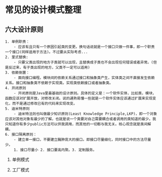 # 常见的设计模式整理

## 六大设计原则
    1. 单例职责：
        - 应该有且只有一个原因引起类的变更。换句话说就是一个接口只做一件事，即一个职责一个接口(同样适用于方法)。不过要从实际考虑...
    2. 里式替换:
        - 只要父类出现的地方子类就可以出现，且替换成子类也不会出现任何错误或者异常。(但是反过来，有子类出现的地方，父类不一定可以适用)
    3. 依赖倒置：
        - 面向接口编程。模块间的依赖关系通过接口和抽象类产生，实体类之间不直接发生依赖关系。接口和抽象类不依赖于实现类。实现类依赖接口或者抽象类。
    4. 开闭原则
        - 开闭原则是Java里最基础的设计原则。具体的定义是：一个软件实体，比如类，模块，函数应该对扩展开放，对修改关闭。说的通熟易懂一些就是一个软件实体应该通过扩展来实现变化，而不是通过修改已有的代码来实现改变。
    5. 迪米特原则
        - 迪米特法则也叫做最少知识原则(Least Knowledge Principle,LKP)，即一个对象应该对其他对象有最少的了解，也就是说一个类要对自己需要耦合或者调用的类知道的最少。我只知道你有多少public方法可以供我调用，而其他的一切都与我无关。核心观念就是类间解耦，
    6. 接口隔离原则：
        - 建立单一接口，不要建立臃肿庞大的接口。即接口尽量细化，同时接口中的方法尽量少。
        1. 接口尽量小 2. 接口要高内聚。3. 定制服务。

1. 单例模式



2. 工厂模式